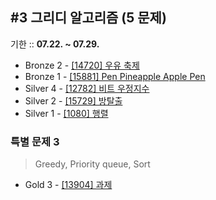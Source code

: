 ## #3 그리디 알고리즘 (5 문제)

기한 :: **07.22. ~ 07.29.**

- Bronze 2 - [[14720] 우유 축제](https://www.acmicpc.net/problem/14720)
- Bronze 1 - [[15881] Pen Pineapple Apple Pen](https://www.acmicpc.net/problem/15881)
- Silver 4 - [[12782] 비트 우정지수](https://www.acmicpc.net/problem/12782)
- Silver 2 - [[15729] 방탈출](https://www.acmicpc.net/problem/15729)
- Silver 1 - [[1080] 행렬](https://www.acmicpc.net/problem/1080)


### 특별 문제 3

> Greedy, Priority queue, Sort
- Gold 3 - [[13904] 과제](https://www.acmicpc.net/problem/13904)
